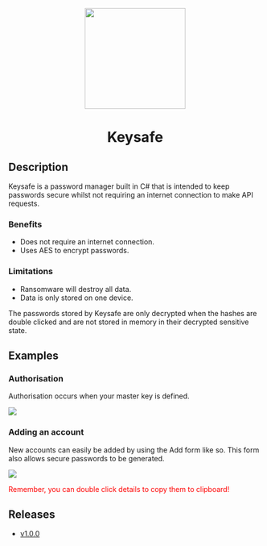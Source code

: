 <p align="center">
    <img src="https://i.imgur.com/ccpiezK.png" width="200px">
</p>
<h1 align="center">
    Keysafe
</h1>
<h2>Description</h2>
<p>
Keysafe is a password manager built in C# that is intended to keep passwords secure whilst not requiring an internet connection to make API requests.    
</p>
<h3>Benefits</h3>
<ul>
<li>Does not require an internet connection.</li>
<li>Uses AES to encrypt passwords.</li>
</ul>
<h3>Limitations</h3>
<ul>
<li>Ransomware will destroy all data.</li>
<li>Data is only stored on one device.</li>
</ul>
<p>The passwords stored by Keysafe are only decrypted when the hashes are double clicked and are not stored in memory in their decrypted sensitive state.</p>
<h2>Examples</h2>
<h3>Authorisation</h3>
<p>Authorisation occurs when your master key is defined.</p>
<img src="https://i.imgur.com/qHvVCJF.gif">
<h3>Adding an account</h3>
<p>New accounts can easily be added by using the Add form like so. This form also allows secure passwords to be generated.</p>
<img src="https://i.imgur.com/wEBW8zt.gif">
<p style="color:red;">Remember, you can double click details to copy them to clipboard!</p>
<h2>Releases</h2>
<ul>
    <li><a href="https://github.com/lntel/Keysafe/releases/tag/v1.0.0">v1.0.0</a></li>
</ul>
